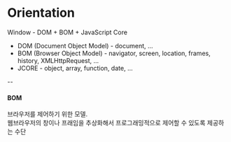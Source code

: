# Orientation

Window - DOM + BOM + JavaScript Core
- DOM (Document Object Model) - document, ...
- BOM (Browser Object Model) - navigator, screen, location, frames, history, XMLHttpRequest, ...
- JCORE - object, array, function, date, ...

--
#### BOM
브라우저를 제어하기 위한 모델.<br>웹브라우저의 창이나 프래임을 추상화해서 프로그래밍적으로 제어할 수 있도록 제공하는 수단